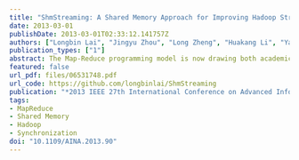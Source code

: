 ```yaml
---
title: "ShmStreaming: A Shared Memory Approach for Improving Hadoop Streaming Performance"
date: 2013-03-01
publishDate: 2013-03-01T02:33:12.141757Z
authors: ["Longbin Lai", "Jingyu Zhou", "Long Zheng", "Huakang Li", "Yanchao Lu", "Feilong Tang", "Minyi Guo"]
publication_types: ["1"]
abstract: The Map-Reduce programming model is now drawing both academic and industrial attentions for processing large data. Hadoop, one of the most popular implementations of the model, has been widely adopted. To support application programs written in languages other than Java, Hadoop introduces a streaming mechanism that allows it to communicate with external programs through pipes. Because of the added overhead associated with pipes and context switches, the performance of Hadoop streaming is significantly worse than native Hadoop jobs. We propose ShmStreaming, a mechanism that takes advantages of shared memory to realize Hadoop streaming for better performance. Specifically, ShmStreaming uses shared memory to implement a lockless FIFO queue that connects Hadoop and external programs. To further reduce the number of context switches, the FIFO queue adopts a batching technique to allow multiple key-value pairs to be processed together. For typical benchmarks of word count, grep and inverted index, experimental results show 20-30% performance improvement comparing to the native Hadoop streaming implementation.
featured: false
url_pdf: files/06531748.pdf
url_code: https://github.com/longbinlai/ShmStreaming
publication: "*2013 IEEE 27th International Conference on Advanced Information Networking and Applications (AINA)*"
tags: 
- MapReduce
- Shared Memory
- Hadoop
- Synchronization
doi: "10.1109/AINA.2013.90"
---
```


